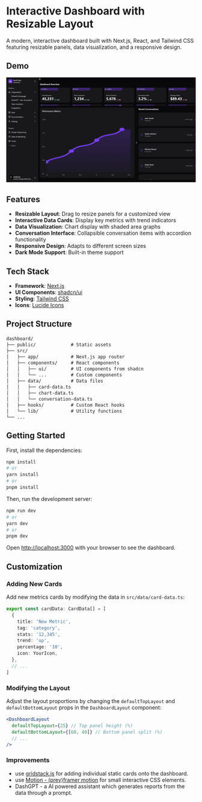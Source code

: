 # Interactive Dashboard with Resizable Layout

A modern, interactive dashboard built with Next.js, React, and Tailwind CSS featuring resizable panels, data visualization, and a responsive design.

## Demo

![Dashboard Demo](/public/images/demo.png)

## Features

- **Resizable Layout**: Drag to resize panels for a customized view
- **Interactive Data Cards**: Display key metrics with trend indicators
- **Data Visualization**: Chart display with shaded area graphs
- **Conversation Interface**: Collapsible conversation items with accordion functionality
- **Responsive Design**: Adapts to different screen sizes
- **Dark Mode Support**: Built-in theme support

## Tech Stack

- **Framework**: [Next.js](https://nextjs.org)
- **UI Components**: [shadcn/ui](https://ui.shadcn.com/)
- **Styling**: [Tailwind CSS](https://tailwindcss.com/)
- **Icons**: [Lucide Icons](https://lucide.dev/)

## Project Structure

```
dashboard/
├── public/             # Static assets
├── src/
│   ├── app/            # Next.js app router
│   ├── components/     # React components
│   │   ├── ui/         # UI components from shadcn
│   │   └── ...         # Custom components
│   ├── data/           # Data files
│   │   ├── card-data.ts
│   │   ├── chart-data.ts
│   │   └── conversation-data.ts
│   ├── hooks/          # Custom React hooks
│   └── lib/            # Utility functions
└── ...
```

## Getting Started

First, install the dependencies:

```bash
npm install
# or
yarn install
# or
pnpm install
```

Then, run the development server:

```bash
npm run dev
# or
yarn dev
# or
pnpm dev
```

Open [http://localhost:3000](http://localhost:3000) with your browser to see the dashboard.

## Customization

### Adding New Cards

Add new metrics cards by modifying the data in `src/data/card-data.ts`:

```typescript
export const cardData: CardData[] = [
  {
    title: 'New Metric',
    tag: 'category',
    stats: '12,345',
    trend: 'up',
    percentage: '10',
    icon: YourIcon,
  },
  // ...
]
```

### Modifying the Layout

Adjust the layout proportions by changing the `defaultTopLayout` and `defaultBottomLayout` props in the `DashboardLayout` component:

```jsx
<DashboardLayout
  defaultTopLayout={25} // Top panel height (%)
  defaultBottomLayout={[60, 40]} // Bottom panel split (%)
  // ...
/>
```

### Improvements

- use [gridstack.js](https://gridstackjs.com/) for adding individual static cards onto the dashboard.
- use [Motion - (prev)framer motion](https://motion.dev/) for small interactive CSS elements.
- DashGPT - a AI powered assistant which generates reports from the data through a prompt.
